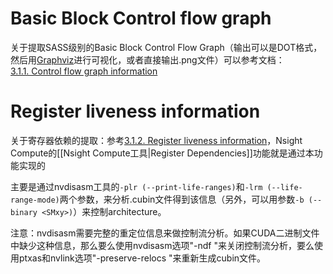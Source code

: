 # Basic Block Control flow graph 
关于提取SASS级别的Basic Block Control Flow Graph（输出可以是DOT格式，然后用[Graphviz](http://www.graphviz.org/)进行可视化，或者直接输出.png文件）可以参考文档：
[3.1.1. Control flow graph information](https://docs.nvidia.com/cuda/cuda-binary-utilities/index.html#nvdisasm-usage-cfg)

# Register liveness information
关于寄存器依赖的提取：参考[3.1.2. Register liveness information](https://docs.nvidia.com/cuda/cuda-binary-utilities/index.html#nvdisasm-usage-liveness)，Nsight Compute的[[Nsight Compute工具|Register Dependencies]]功能就是通过本功能实现的

主要是通过nvdisasm工具的`-plr (--print-life-ranges)`和`-lrm (--life-range-mode)`两个参数，来分析.cubin文件得到该信息（另外，可以用参数`-b (--binary <SMxy>)`）来控制architecture。

注意：nvdisasm需要完整的重定位信息来做控制流分析。如果CUDA二进制文件中缺少这种信息，那么要么使用nvdisasm选项"-ndf "来关闭控制流分析，要么使用ptxas和nvlink选项"-preserve-relocs "来重新生成cubin文件。